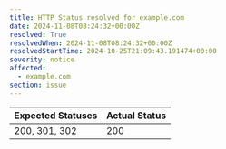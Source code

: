 ```yaml
---
title: HTTP Status resolved for example.com
date: 2024-11-08T08:24:32+00:00Z
resolved: True
resolvedWhen: 2024-11-08T08:24:32+00:00Z
resolvedStartTime: 2024-10-25T21:09:43.191474+00:00
severity: notice
affected:
  - example.com
section: issue
---
```


| Expected Statuses | Actual Status  |
|-------------------|----------------|
| 200, 301, 302 | 200 |
